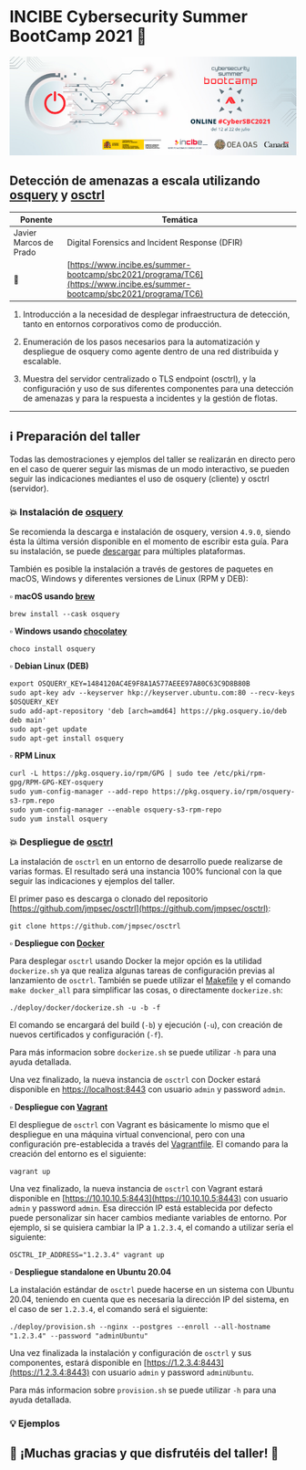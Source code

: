 # INCIBE Cybersecurity Summer BootCamp 2021 :closed_lock_with_key:

![INCIBE Cybersecurity Summer BootCamp 2021](banner.jpg)
## Detección de amenazas a escala utilizando [osquery](https://osquery.io) y [osctrl](https://osctrl.net)

| Ponente                | Temática                                                                                                                 |
| ---------------------- | ------------------------------------------------------------------------------------------------------------------------ |
| Javier Marcos de Prado | Digital Forensics and Incident Response (DFIR)                                                                           |
| :link:                 | [https://www.incibe.es/summer-bootcamp/sbc2021/programa/TC6](https://www.incibe.es/summer-bootcamp/sbc2021/programa/TC6) |

1. Introducción a la necesidad de desplegar infraestructura de detección, tanto en entornos corporativos como de producción.

2. Enumeración de los pasos necesarios para la automatización y despliegue de osquery como agente dentro de una red distribuida y escalable.

3. Muestra del servidor centralizado o TLS endpoint (osctrl), y la configuración y uso de sus diferentes componentes para una detección de amenazas y para la respuesta a incidentes y la gestión de flotas.

___

## :information_source: Preparación del taller

Todas las demostraciones y ejemplos del taller se realizarán en directo pero en el caso de querer seguir las mismas de un modo interactivo, se pueden seguir las indicaciones mediantes el uso de osquery (cliente) y osctrl (servidor).

### :boom: Instalación de [osquery](https://osquery.io)

Se recomienda la descarga e instalación de osquery, version `4.9.0`, siendo ésta la última versión disponible en el momento de escribir esta guía. Para su instalación, se puede [descargar](https://osquery.io/downloads/official/4.9.0) para múltiples plataformas.

También es posible la instalación a través de gestores de paquetes en macOS, Windows y diferentes versiones de Linux (RPM y DEB):

:white_small_square: **macOS usando [brew](https://brew.sh/)**
```shell
brew install --cask osquery
```

:white_small_square: **Windows usando [chocolatey](https://chocolatey.org/)**
```shell
choco install osquery
```

:white_small_square: **Debian Linux (DEB)**
```shell
export OSQUERY_KEY=1484120AC4E9F8A1A577AEEE97A80C63C9D8B80B
sudo apt-key adv --keyserver hkp://keyserver.ubuntu.com:80 --recv-keys $OSQUERY_KEY
sudo add-apt-repository 'deb [arch=amd64] https://pkg.osquery.io/deb deb main'
sudo apt-get update
sudo apt-get install osquery
```

:white_small_square: **RPM Linux**
```shell
curl -L https://pkg.osquery.io/rpm/GPG | sudo tee /etc/pki/rpm-gpg/RPM-GPG-KEY-osquery
sudo yum-config-manager --add-repo https://pkg.osquery.io/rpm/osquery-s3-rpm.repo
sudo yum-config-manager --enable osquery-s3-rpm-repo
sudo yum install osquery
```

### :boom: Despliegue de [osctrl](https://osctrl.net)

La instalación de `osctrl` en un entorno de desarrollo puede realizarse de varias formas. El resultado será una instancia 100% funcional con la que seguir las indicaciones y ejemplos del taller.

El primer paso es descarga o clonado del repositorio [https://github.com/jmpsec/osctrl](https://github.com/jmpsec/osctrl):

```shell
git clone https://github.com/jmpsec/osctrl
```

:white_small_square: **Despliegue con [Docker](https://www.docker.com/)**

Para desplegar `osctrl` usando Docker la mejor opción es la utilidad `dockerize.sh` ya que realiza algunas tareas de configuración previas al lanzamiento de `osctrl`. También se puede utilizar el [Makefile](https://github.com/jmpsec/osctrl/blob/master/Makefile) y el comando `make docker_all` para simplificar las cosas, o directamente `dockerize.sh`:

```shell
./deploy/docker/dockerize.sh -u -b -f
```

El comando se encargará del build (`-b`) y ejecución (`-u`), con creación de nuevos certificados y configuración (`-f`).

Para más informacion sobre `dockerize.sh` se puede utilizar `-h` para una ayuda detallada.

Una vez finalizado, la nueva instancia de `osctrl` con Docker estará disponible en [https://localhost:8443](https://localhost:8443) con usuario `admin` y password `admin`.

:white_small_square: **Despliegue con [Vagrant](https://www.vagrantup.com/)**

El despliegue de `osctrl` con Vagrant es básicamente lo mismo que el despliegue en una máquina virtual convencional, pero con una configuración pre-establecida a través del [Vagrantfile](https://github.com/jmpsec/osctrl/blob/master/Vagrantfile). El comando para la creación del entorno es el siguiente:

```shell
vagrant up
```

Una vez finalizado, la nueva instancia de `osctrl` con Vagrant estará disponible en [https://10.10.10.5:8443](https://10.10.10.5:8443) con usuario `admin` y password `admin`. Esa dirección IP está establecida por defecto puede personalizar sin hacer cambios mediante variables de entorno. Por ejemplo, si se quisiera cambiar la IP a `1.2.3.4`, el comando a utilizar sería el siguiente:

```shell
OSCTRL_IP_ADDRESS="1.2.3.4" vagrant up
```

:white_small_square: **Despliegue standalone en Ubuntu 20.04**

La instalación estándar de `osctrl` puede hacerse en un sistema con Ubuntu 20.04, teniendo en cuenta que es necesaria la dirección IP del sistema, en el caso de ser `1.2.3.4`, el comando será el siguiente:

```shell
./deploy/provision.sh --nginx --postgres --enroll --all-hostname "1.2.3.4" --password "adminUbuntu"
```

Una vez finalizada la instalación y configuración de `osctrl` y sus componentes, estará disponible en [https://1.2.3.4:8443](https://1.2.3.4:8443) con usuario `admin` y password `adminUbuntu`.

Para más informacion sobre `provision.sh` se puede utilizar `-h` para una ayuda detallada.

### :bulb: Ejemplos

## :pray: ¡Muchas gracias y que disfrutéis del taller! :raised_hands:
